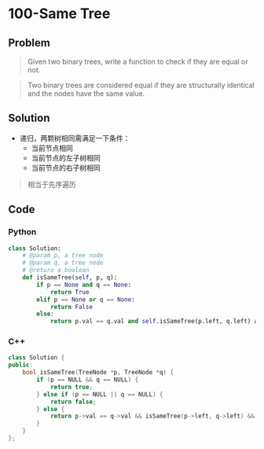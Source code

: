 # 100-Same Tree

## Problem

> Given two binary trees, write a function to check if they are equal or not.

> Two binary trees are considered equal if they are structurally identical and the nodes have the same value.

## Solution

- 递归，两颗树相同需满足一下条件：
	- 当前节点相同
	- 当前节点的左子树相同
	- 当前节点的右子树相同

> 相当于先序遍历

## Code

### Python

```python
class Solution:
    # @param p, a tree node
    # @param q, a tree node
    # @return a boolean
    def isSameTree(self, p, q):
        if p == None and q == None:
            return True
        elif p == None or q == None:
            return False
        else:
            return p.val == q.val and self.isSameTree(p.left, q.left) and self.isSameTree(p.right, q.right)
```

### C++

```cpp
class Solution {
public:
    bool isSameTree(TreeNode *p, TreeNode *q) {
        if (p == NULL && q == NULL) {
            return true;
        } else if (p == NULL || q == NULL) {
            return false;
        } else {
            return p->val == q->val && isSameTree(p->left, q->left) && isSameTree(p->right, q->right);
        }
    }
};
```